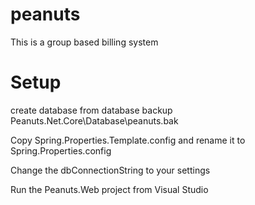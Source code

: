# peanuts
This is a group based billing system

# Setup 
create database from database backup Peanuts.Net.Core\Database\peanuts.bak


Copy Spring.Properties.Template.config and rename it to Spring.Properties.config

Change the dbConnectionString to your settings

Run the Peanuts.Web project from Visual Studio





